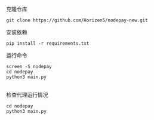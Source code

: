 ##
克隆仓库
```
git clone https://github.com/Horizen5/nodepay-new.git
```
安装依赖
```
pip install -r requirements.txt
```
运行命令
```
screen -S nodepay
cd nodepay
python3 main.py
```
##
检查代理运行情况
```
cd nodepay
python3 main.py
```

